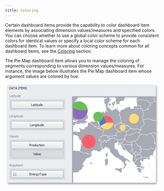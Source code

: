 ```yaml
---
title: Coloring
---
```

Certain dashboard items provide the capability to color dashboard item elements by associating dimension values/measures and specified colors. You can choose whether to use a global color scheme to provide consistent colors for identical values or specify a local color scheme for each dashboard item. To learn more about coloring concepts common for all dashboard items, see the [Coloring](../../../../../../dashboard-for-desktop/articles/dashboard-designer/appearance-customization/coloring.md) section.

The Pie Map dashboard item allows you to manage the coloring of segments corresponding to various dimension values/measures. For instance, the image below illustrates the Pie Map dashboard item whose argument values are colored by hue.

![PieMap_DataItems](../../../../../images/Img23581.png)